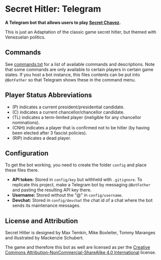 # Secret Hitler: Telegram

**A Telegram bot that allows users to play [Secret Chavez](https://www.secrethitler.com/).**

This is just an Adaptation of the classic game secret hitler, but themed with Venezuelan politics.

## Commands

See [commands.txt](commands.txt) for a list of available commands and descriptions.  Note that some commands are only available to certain players in certain game states.
If you host a bot instance, this files contents can be put into `@BotFather` so that Telegram shows these in the command menu.

## Player Status Abbreviations
- (P) indicates a current president/presidential candidate.
- (C) indicates a current chancellor/chancellor candidate.
- (TL) indicates a term-limited player (ineligible for any chancellor nominations).
- (CNH) indicates a player that is confirmed not to be hitler (by having been elected after 3 fascist policies).
- (RIP) indicates a dead player.

## Configuration

To get the bot working, you need to create the folder `config` and place these files there.

- **API token:** Stored in `config/key` but withheld with `.gitignore`. To replicate this project, make a Telegram bot by messaging `@BotFather` and pasting the resulting API key there.
- **Username:** Stored without the "@" in `config/username`.
- **Devchat:** Stored in `config/devchat` the chat id of a chat where the bot sends its maintenance messages.

## License and Attribution

Secret Hitler is designed by Max Temkin, Mike Boxleiter, Tommy Maranges and illustrated by Mackenzie Schubert.

The game and therefore this bot as well are licensed as per the [Creative Commons Attribution-NonCommercial-ShareAlike 4.0 International](https://creativecommons.org/licenses/by-nc-sa/4.0/) license.
